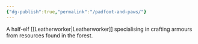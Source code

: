 ```yaml
---
{"dg-publish":true,"permalink":"/padfoot-and-paws/"}
---
```



A half-elf [[Leatherworker\|Leatherworker]] specialising in crafting armours from resources found in the forest.